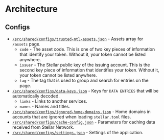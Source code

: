 # Architecture

## Configs

- [`/src/shared/configs/trusted-mtl-assets.json`](/src/shared/configs/trusted-mtl-assets.json) - Assets array for `/assets` page.
  - `code` - The asset code. This is one of two key pieces of information that identify your token. Without it, your token cannot be listed anywhere.
  - `issuer` - The Stellar public key of the issuing account. This is the second key piece of information that identifies your token. Without it, your token cannot be listed anywhere.
  - `tag` - The tag that is used to group and search for entries on the page.
- [`/src/shared/configs/data-keys.json`](/src/shared/configs/data-keys.json) - Keys ​​for `DATA ENTRIES` that will be automatically decoded.
  - `links` - Links to another services.
  - `names` - Names and titles.
- [`/src/shared/configs/ignored-home-domains.json`](/src/shared/configs/ignored-home-domains.json) - Home domains in accounts that are ignored when loading `stellar.toml` files.
- [`/src/shared/configs/cache-config.json`](/src/shared/configs/cache-config.json) - Parameters for caching data received from Stellar Network.
- [`/src/shared/configs/settings.json`](/src/shared/configs/settings.json) - Settings of the application.
